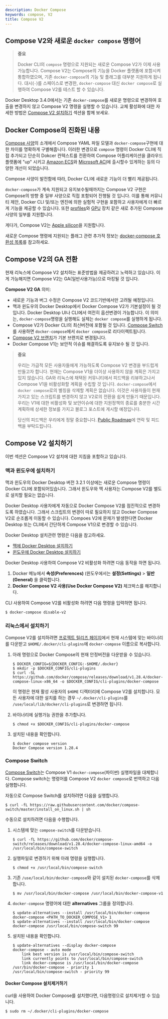 ```yaml
---
description: Docker Compose
keywords: compose, V2
title: Compose V2
---
```


## Compose V2와 새로운 `docker compose` 명령어

> **중요**
>
> Docker CLI의 `compose` 명령으로 지원되는 새로운 Compose V2가 이제 사용가능합니다.
> Compose V2는 Compose의 기능을 Docker 플랫폼에 포함시켜 통합하였으며, 기존 `docker-compose`의 기능 및 플래그를 대부분 지원하게 됩니다.
> 대시(`-`)를 스페이스로 변경한, `docker-compose` 대신 `docker compose`로 실행하여 Compose V2를 테스트 할 수 있습니다.

Docker Desktop 3.4.0에서는 기존 `docker-compose`를 새로운 명령으로 변경하여 호출을 변경하지 않고 Compose V2 명령을 실행할 수 있습니다.
교체 활성화에 대한 자세한 방법은 [Compose V2 설치하기](#compose-v2-설치하기) 섹션을 함께 보세요.

## Docker Compose의 진화된 내용

[Compose 사양](https://github.com/compose-spec/compose-spec)의 소개에서 Compose YAML 파일 모델과 `docker-compose`구현에 대한 차이를 명확하게 구별해줍니다.
이러한 변경으로 `compose` 명령이 Docker CLI에 직접 추가되고 단순히 Dokcer 컨텍스트를 전환하여 Compose 어플리케이션을 클라우드 플랫폼에 "up" 시키고 [Amazon ECS](/cloud/ecs-integration)와 [Microsoft ACI](/cloud/aci-integration)에 출시할수 있게하는 등의 다양한 개선이 되었습니다.

Compose 사양이 발전함에 따라, Docker CLI에 새로운 기능이 더 빨리 제공됩니다.

`docker-compose`가 계속 지원되고 유지보수될때까지는 Compose V2 구현은 Compose의 방향 중 일부 사양으로 직접 포함되어 진행될 것 입니다.
이를 통해 커뮤니티 제안, Docker CLI 및/또는 엔진에 의한 실험적 구현을 포함하고 사용자에게 더 빠르게 기능을 제공할 수 있습니다.
또한 [profiles](profiles.md)와 [GPU](gpu-support.md) 장치 같은 새로 추가된 Compose 사양의 일부를 지원합니다.

게다가, Compose V2는 [Apple silicon](../desktop/mac/apple-silicon.md)을 지원합니다.

새로운 Compose 명령에 지원되는 플래그 관련 추가적 정보는 [docker-compose 호환성 목록](cli-command-compatibility.md)를 참고하세요.

## Compose V2의 GA 전환

현재 리눅스에 Compose V2 설치하는 표준방법을 제공하려고 노력하고 있습니다. 이게 가능해지면 Compose V2는 GA(일반사용가능)으로 마킹될 것 입니다.

**Compose V2 GA** 의미:

- 새로운 기능과 버그 수정은 Compose V2  코드기반에서만 고려될 예정입니다.
- 맥과 윈도우의 Docker Desktop에서 Docker Compose V2가 기본설정이 될 것 입니다. Docker Desktop UI나 CLI에서 여전히 옵션변경이 가능합니다. 이 의미는, `docker-compose`명령을 실행해도 실제는 `docker compose`를 실행하게 됩니다.
- Compose V2가 Docker CLI의 최신버전에 포함될 것 입니다. [Compose Switch](#compose-switch)를 사용하면 `docker-compose`에서 `docker compose`로 리다이렉트됩니다.
- [Compose V2 브랜치](https://github.com/docker/compose/tree/v2)가 기본 브랜치로 변경됩니다.
- Docker Compose V1는 보안적 이슈를 해결하도록 유지보수 될 것 입니다.

> **중요**
>
> 우리는 가급적 모든 사용자들에게 가능하도록 Compose V2 변경을 부드럽게 만들고자 합니다.
> 현재는 Compose V1을 더이상 사용하지 않을 계획은 가지고 있지 않습니다.
> GA와 리눅스에 채택된 커뮤니티에서 피드백을 리뷰하고나서 Compose V1을 비활성화할 계획을 수립할 것 입니다.
> `docker-compose`에서 `docker compose`로의 별칭을 삭제할 계획은 없습니다.
> 이것은 사용자들이 현재 가지고 있는 스크립트를 변경하지 않고 V2로의 전환을 쉽게 만들기 때문입니다.
> 우리는 V1에 대한 비활성화 및 보안이슈에 대한 지원정책의 종료를 충분한 시간계획하에 상세한 정보를 가지고 블로그 포스트에 게시할 예정입니다.
>
> 당신의 피드백은 우리에게 정말 중요합니다. [Public Roadmap](https://github.com/docker/roadmap/issues/257)에 연락 및 피드백을 부탁드립니다.

## Compose V2 설치하기

이번 섹션은 Compose V2 설치에 대한 지침을 포함하고 있습니다.

### 맥과 윈도우에 설치하기

맥과 윈도우의 Docker Desktop 버전 3.2.1 이상에는 새로운 Compose 명령이 Docker CLI에 포함되어있습니다.
그래서 윈도우와 맥 사용자는 Compose V2를 별도로 설치할 필요는 없습니다.

Docker Desktop 사용자에게 자동으로 Docker Compose V2를 점진적으로 변경하도록 하였습니다.
그래서 스크립트의 변경이 따로 필요하지 않고 Docker Compose V2로 순조롭게 이동할 수 있습니다.
Compoes V2에 문제가 발생한다면 Docker Desktop 또는 CLI에서 간단하게 Compose V1으로 변경할 수 있습니다.

Docker Desktop 설치관련 명령은 다음을 참고하세요.

- [맥에 Docker Desktop 설치하기](../desktop/mac/install.md)
- [윈도우에 Docker Desktop 설치하기](../desktop/windows/install.md)

Docker Desktop 사용하여 Compose V2 비활성화 하려면 다음 동작을 하면 됩니다.

1. Docker 메뉴에서 **속성(Preferences)** (윈도우에서는 **설정(Settings)** > **일반(General)** 을 클릭합니다.
2. **Docker Compose V2 사용(Use Docker Compose V2)** 체크박스를 해지합니다.

CLI 사용하여 Compose V2를 비활성화 하려면 다음 명령을 입력하면 됩니다.

```console
$ docker-compose disable-v2
```

### 리눅스에서 설치하기

Compose V2를 설치하려면 [프로젝트 릴리즈 페이지](https://github.com/docker/compose/releases)에서 현재 시스템에 맞는 바이너리를 다운받고 `$HOME/.docker/cli-plugins`에 `docker-compose` 이름으로 복사합니다.

1. 아래 명령으로 Docker Compose의 현재 안정버전을 다운받을 수 있습니다.

    ```console
    $ DOCKER_CONFIG=${DOCKER_CONFIG:-$HOME/.docker}
    $ mkdir -p $DOCKER_CONFIG/cli-plugins
    $ curl -SL https://github.com/docker/compose/releases/download/v1.28.4/docker-compose-linux-x86_64 -o $DOCKER_CONFIG/cli-plugins/docker-compose
    ```
   
   이 명령은 현재 활성 사용자의 `$HOME` 디렉터리에 Compose V2를 설치합니다. 모든 사용자에 대한 설치를 하는 경우 `~/.docker/cli-plugins`를 `/use/local/lib/docker/cli-plugins`로 변경하면 됩니다.

2. 바이너리에 실행가능 권한을 추가합니다.

    ```console
    $ chmod +x $DOCKER_CONFIG/cli-plugins/docker-compose
    ```

3. 설치된 내용을 확인합니다.

    ```console
    $ docker compose version
    Docker Compose version 1.28.4
    ```

### Compose Switch

[Compose Switch](https://github.com/docker/compose-switch/)는 Compose V1 `docker-compose`(파이썬) 실행파일을 대체합니다.
Compose switch는 명령어를 Compose V2 `docker compose`로 번역하고 다음 실행합니다.

자동으로 Compose Switch를 설치하려면 다음을 실행합니다.

```console
$ curl -fL https://raw.githubusercontent.com/docker/compose-switch/master/install_on_linux.sh | sh
```

수동으로 설치하려면 다음을 수행합니다.

1. 시스템에 맞는 `compose-switch`를 다운받습니다.

    ```console
    $ curl -fL https://github.com/docker/compose-switch/releases/download/v1.28.4/docker-compose-linux-amd64 -o /usr/local/bin/compose-switch
    ```

2. 실행파일로 변경하기 위해 아래 명령을 실행합니다.

    ```console
    $ chmod +x /usr/local/bin/compose-switch
    ```

3. 기존 `/use/local/bin/docker-compose`와 같이 설치된 `docker-compose`를 삭제합니다.

    ```console
    $ mv /usr/local/bin/docker-compose /usr/local/bin/docker-compose-v1
    ```

4. `docker-compose` 명령어에 대한 **alternatives** 그룹을 정의합니다.

    ```console
    $ update-alternatives --install /usr/local/bin/docker-compose docker-compose <PATH_TO_DOCKER_COMPOSE_V1> 1
    $ update-alternatives --install /usr/local/bin/docker-compose docker-compose /usr/local/bin/compose-switch 99
    ```

5. 설치된 내용을 확인합니다.

    ```console
    $ update-alternatives --display docker-compose
    docker-compose - auto mode
        link best version is /usr/local/bin/compose-switch
        link currently points to /usr/local/bin/compose-switch
        link docker-compose is /usr/local/bin/docker-compose
    /usr/bin/docker-compose - priority 1
    /usr/local/bin/compose-switch - priority 99
    ```

#### Docker Compose 설치제거하기

curl을 사용하여 Docker Compose를 설치했다면, 다음명령으로 설치제거할 수 있습니다.

```console
$ sudo rm ~/.docker/cli-plugins/docker-compose
```

<AdsenseB />